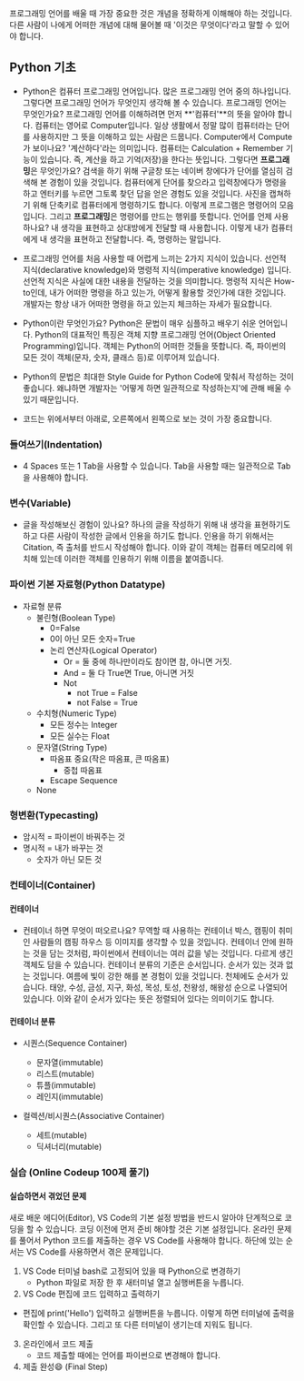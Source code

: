 프로그래밍 언어를 배울 때 가장 중요한 것은 개념을 정확하게 이해해야 하는 것입니다. 다른 사람이 나에게 어떠한 개념에 대해 물어볼 때 '이것은 무엇이다'라고 말할 수 있어야 합니다.



## Python 기초

* Python은 컴퓨터 프로그래밍 언어입니다. 많은 프로그래밍 언어 중의 하나입니다. 그렇다면 프로그래밍 언어가 무엇인지 생각해 볼 수 있습니다. 프로그래밍 언어는 무엇인가요? 프로그래밍 언어를 이해하려면 먼저 **'컴퓨터'**의 뜻을 알아야 합니다. 컴퓨터는 영어로 Computer입니다. 일상 생활에서 정말 많이 컴퓨터라는 단어를 사용하지만 그 뜻을 이해하고 있는 사람은 드뭅니다. Computer에서 Compute가 보이나요? '계산하다'라는 의미입니다. 컴퓨터는 Calculation + Remember 기능이 있습니다. 즉, 계산을 하고 기억(저장)을 한다는 뜻입니다. 그렇다면 **프로그래밍**은 무엇인가요? 검색을 하기 위해 구글창 또는 네이버 창에다가 단어를 열심히 검색해 본 경험이 있을 것입니다. 컴퓨터에게 단어를 찾으라고 입력창에다가 명령을 하고 엔터키를 누르면 그토록 찾던 답을 얻은 경험도 있을 것입니다. 사진을 캡쳐하기 위해 단축키로 컴퓨터에게 명령하기도 합니다. 이렇게 프로그램은 명령어의 모음입니다. 그리고 **프로그래밍**은 명령어를 만드는 행위를 뜻합니다. 언어를 언제 사용하나요? 내 생각을 표현하고 상대방에게 전달할 때 사용합니다. 이렇게 내가 컴퓨터에게 내 생각을 표현하고 전달합니다. 즉, 명령하는 말입니다. 



* 프로그래밍 언어를 처음 사용할 때 어렵게 느끼는 2가지 지식이 있습니다. 선언적 지식(declarative knowledge)와 명령적 지식(imperative knowledge) 입니다. 선언적 지식은 사실에 대한 내용을 전달하는 것을 의미합니다. 명령적 지식은 How-to인데, 내가 어떠한 명령을 하고 있는가, 어떻게 활용할 것인가에 대한 것입니다. 개발자는 항상 내가 어떠한 명령을 하고 있는지 체크하는 자세가 필요합니다.



*  Python이란 무엇인가요? Python은 문법이 매우 심플하고 배우기 쉬운 언어입니다. Python의 대표적인 특징은 객체 지향 프로그래밍 언어(Object Oriented Programming)입니다. 객체는 Python의 어떠한 것들을 뜻합니다. 즉, 파이썬의 모든 것이 객체(문자, 숫자, 클래스 등)로 이루어져 있습니다.



* Python의 문법은 최대한 Style Guide for Python Code에 맞춰서 작성하는 것이 좋습니다. 왜냐하면 개발자는 '어떻게 하면 일관적으로 작성하는지'에 관해 배울 수 있기 때문입니다.

  

* 코드는 위에서부터 아래로, 오른쪽에서 왼쪽으로 보는 것이 가장 중요합니다.



### 들여쓰기(Indentation)

* 4 Spaces 또는 1 Tab을 사용할 수 있습니다. Tab을 사용할 때는 일관적으로 Tab을 사용해야 합니다.



### 변수(Variable)

* 글을 작성해보신 경험이 있나요? 하나의 글을 작성하기 위해 내 생각을 표현하기도 하고 다른 사람이 작성한 글에서 인용을 하기도 합니다. 인용을 하기 위해서는 Citation, 즉 출처를 반드시 작성해야 합니다. 이와 같이 객체는 컴퓨터 메모리에 위치해 있는데 이러한 객체를 인용하기 위해 이름을 붙여줍니다.



### 파이썬 기본 자료형(Python Datatype)

* 자료형 분류
  * 불린형(Boolean Type)
    * 0=False
    * 0이 아닌 모든 숫자=True
    * 논리 연산자(Logical Operator)
      * Or = 둘 중에 하나만이라도 참이면 참, 아니면 거짓.
      * And = 둘 다 True면 True, 아니면 거짓
      * Not 
        * not True = False
        * not False = True
  * 수치형(Numeric Type)
    * 모든 정수는 Integer
    * 모든 실수는 Float
  * 문자열(String Type)
    * 따옴표 중요(작은 따옴표, 큰 따옴표)
      * 중첩 따옴표
    * Escape Sequence
  * None



### 형변환(Typecasting)

* 암시적 = 파이썬이 바꿔주는 것
* 명시적 = 내가 바꾸는 것
  * 숫자가 아닌 모든 것



### 컨테이너(Container)

#### 컨테이너

* 컨테이너 하면 무엇이 떠오르나요? 무역할 때 사용하는 컨테이너 박스, 캠핑이 취미인 사람들의 캠핑 하우스 등 이미지를 생각할 수 있을 것입니다. 컨테이너 안에 원하는 것을 담는 것처럼, 파이썬에서 컨테이너는 여러 값을 넣는 것입니다. 다르게 생긴 객체도 담을 수 있습니다. 컨테이너 분류의 기준은 순서입니다. 순서가 있는 것과 없는 것입니다. 여름에 빛이 강한 해를 본 경험이 있을 것입니다. 천체에도 순서가 있습니다. 태양, 수성, 금성, 지구, 화성, 목성, 토성, 천왕성, 해왕성 순으로 나열되어 있습니다. 이와 같이 순서가 있다는 뜻은 정렬되어 있다는 의미이기도 합니다. 

#### 컨테이너 분류

* 시퀀스(Sequence Container)
  * 문자열(immutable)
  * 리스트(mutable)
  * 튜플(immutable)
  * 레인지(immutable)

* 컬렉션/비시퀀스(Associative Container)
  * 세트(mutable)
  * 딕셔너리(mutable)



### 실습 (Online Codeup 100제 풀기)

#### 실습하면서 겪었던 문제

새로 배운 에디어(Editor), VS Code의 기본 설정 방법을 반드시 알아야 단계적으로 코딩을 할 수 있습니다. 코딩 이전에 먼저 준비 해야할 것은 기본 설정입니다. 온라인 문제를 풀어서 Python 코드를 제출하는 경우 VS Code를 사용해야 합니다. 하단에 있는 순서는 VS Code를 사용하면서 겪은 문제입니다.



1. VS Code 터미널 bash로 고정되어 있을 때 Python으로 변경하기
   * Python 파일로 저장 한 후 새터미널 열고 실행버튼을 누릅니다.
2.  VS Code 편집에 코드 입력하고 출력하기
   * 편집에 print('Hello') 입력하고 실행버튼을 누릅니다. 이렇게 하면 터미널에 출력을 확인할 수 있습니다. 그리고 또 다른 터미널이 생기는데 지워도 됩니다. 
3. 온라인에서 코드 제출
   * 코드 제출할 때에는 언어를 파이썬으로 변경해야 합니다.
4. 제출 완성:smile: (Final Step)